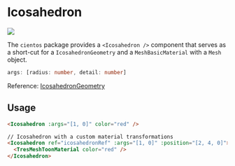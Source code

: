 # Icosahedron <Badge type="warning" text="^1.6.0" />

![](/cientos/icosahedron.png)

The `cientos` package provides a `<Icosahedron />` component that serves as a short-cut for a `IcosahedronGeometry` and a `MeshBasicMaterial` with a `Mesh` object.

```typescript
args: [radius: number, detail: number]
```

Reference: [IcosahedronGeometry](https://threejs.org/docs/?q=ico#api/en/geometries/IcosahedronGeometry)

## Usage

```html
<Icosahedron :args="[1, 0]" color="red" />

// Icosahedron with a custom material transformations
<Icosahedron ref="icosahedronRef" :args="[1, 0]" :position="[2, 4, 0]">
  <TresMeshToonMaterial color="red" />
</Icosahedron>
```
